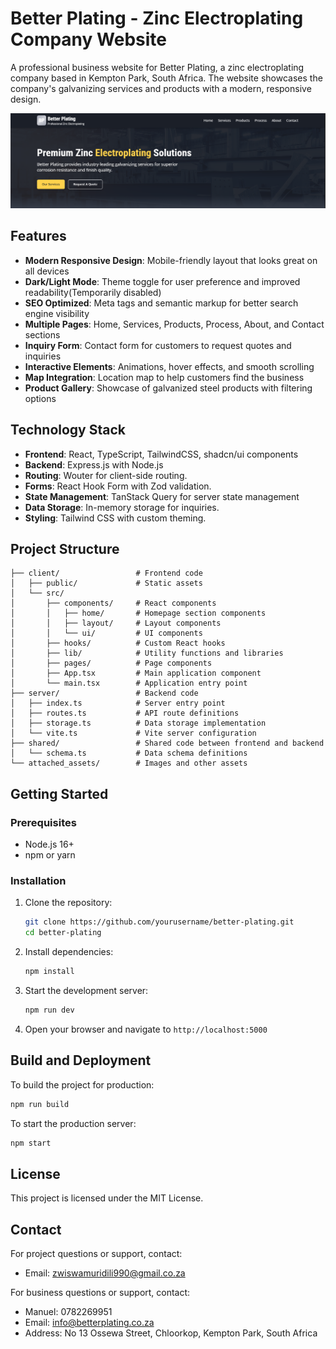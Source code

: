 # Better Plating - Zinc Electroplating Company Website

A professional business website for Better Plating, a zinc electroplating company based in Kempton Park, South Africa. The website showcases the company's galvanizing services and products with a modern, responsive design.

![Better Plating Website](./attached_assets/webpage.PNG)

## Features

- **Modern Responsive Design**: Mobile-friendly layout that looks great on all devices
- **Dark/Light Mode**: Theme toggle for user preference and improved readability(Temporarily disabled)
- **SEO Optimized**: Meta tags and semantic markup for better search engine visibility
- **Multiple Pages**: Home, Services, Products, Process, About, and Contact sections
- **Inquiry Form**: Contact form for customers to request quotes and inquiries
- **Interactive Elements**: Animations, hover effects, and smooth scrolling
- **Map Integration**: Location map to help customers find the business
- **Product Gallery**: Showcase of galvanized steel products with filtering options

## Technology Stack

- **Frontend**: React, TypeScript, TailwindCSS, shadcn/ui components
- **Backend**: Express.js with Node.js
- **Routing**: Wouter for client-side routing.
- **Forms**: React Hook Form with Zod validation.
- **State Management**: TanStack Query for server state management
- **Data Storage**: In-memory storage for inquiries.
- **Styling**: Tailwind CSS with custom theming.

## Project Structure

```
├── client/                 # Frontend code
│   ├── public/             # Static assets
│   └── src/
│       ├── components/     # React components
│       │   ├── home/       # Homepage section components
│       │   ├── layout/     # Layout components
│       │   └── ui/         # UI components
│       ├── hooks/          # Custom React hooks
│       ├── lib/            # Utility functions and libraries
│       ├── pages/          # Page components
│       ├── App.tsx         # Main application component
│       └── main.tsx        # Application entry point
├── server/                 # Backend code
│   ├── index.ts            # Server entry point
│   ├── routes.ts           # API route definitions
│   ├── storage.ts          # Data storage implementation
│   └── vite.ts             # Vite server configuration
├── shared/                 # Shared code between frontend and backend
│   └── schema.ts           # Data schema definitions
└── attached_assets/        # Images and other assets
```

## Getting Started

### Prerequisites

- Node.js 16+
- npm or yarn

### Installation

1. Clone the repository:
   ```bash
   git clone https://github.com/yourusername/better-plating.git
   cd better-plating
   ```

2. Install dependencies:
   ```bash
   npm install
   ```

3. Start the development server:
   ```bash
   npm run dev
   ```

4. Open your browser and navigate to `http://localhost:5000`

## Build and Deployment

To build the project for production:

```bash
npm run build
```

To start the production server:

```bash
npm start
```

## License

This project is licensed under the MIT License.

## Contact

For project questions or support, contact:
- Email: zwiswamuridili990@gmail.co.za

For business questions or support, contact:
- Manuel: 0782269951
- Email: info@betterplating.co.za
- Address: No 13 Ossewa Street, Chloorkop, Kempton Park, South Africa

